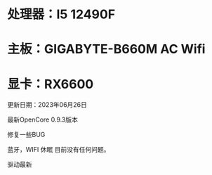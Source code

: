 # 处理器：I5 12490F

# 主板：GIGABYTE-B660M AC Wifi

# 显卡：RX6600

更新日期：2023年06月26日

最新OpenCore 0.9.3版本

修复一些BUG

蓝牙，WIFI 休眠  目前没有任何问题。

驱动最新